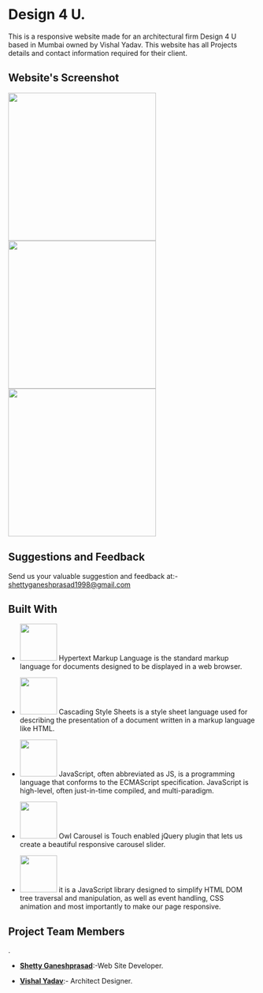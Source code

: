 # Design 4 U.

This is a responsive website made for an architectural firm Design 4 U based in Mumbai owned by Vishal Yadav.
This website has all Projects details and contact information required for their client.





## Website's Screenshot
<p>
  <img src="https://firebasestorage.googleapis.com/v0/b/sdmcet-assist.appspot.com/o/GitHub%20Readme%20App%20Screenshot%2FAnnotation%202020-05-02%20165629.jpg?alt=media&token=32d97d0a-91fd-43a3-a536-0118be11dbf7" width="300">
   <img src="https://firebasestorage.googleapis.com/v0/b/sdmcet-assist.appspot.com/o/GitHub%20Readme%20App%20Screenshot%2FAnnotat.jpg?alt=media&token=df4927cb-ae10-4419-bd29-55ed676021b2" width="300">
  
   <img src="https://firebasestorage.googleapis.com/v0/b/sdmcet-assist.appspot.com/o/GitHub%20Readme%20App%20Screenshot%2FAnnota.jpg?alt=media&token=5b591250-a8b3-4bfd-8640-c65d7e97f6ab" width="300">
   
   
</p>




## Suggestions and Feedback

Send us your valuable suggestion and feedback at:- shettyganeshprasad1998@gmail.com 


## Built With 
* <img src="https://cdn.pixabay.com/photo/2017/08/05/11/16/logo-2582748_960_720.png" width="75"> Hypertext Markup Language is the standard markup language for documents designed to be displayed in a web browser. 

* <image src="https://cdn.pixabay.com/photo/2017/08/05/11/16/logo-2582747__340.png" width="75">    Cascading Style Sheets is a style sheet language used for describing the presentation of a document written in a markup language like HTML. 

* <image src="https://cdn.pixabay.com/photo/2015/04/23/17/41/javascript-736400__340.png" width="75">    JavaScript, often abbreviated as JS, is a programming language that conforms to the ECMAScript specification. JavaScript is high-level, often just-in-time compiled, and multi-paradigm.

* <image src="https://owlcarousel2.github.io/OwlCarousel2/assets/img/owl-logo.png" width="75">   Owl Carousel is Touch enabled jQuery plugin that lets us create a beautiful responsive carousel slider.

* <image src="https://miro.medium.com/max/570/1*QR2SBNwG75LyY5uwqWpN3A.png" width="75">   it is a JavaScript library designed to simplify HTML DOM tree traversal and manipulation, as well as event handling, CSS animation and most importantly to make our page responsive.


## Project Team Members
.
* [**Shetty Ganeshprasad**](https://github.com/ganeshShetty98/):-Web Site Developer.
   
* [**Vishal Yadav**](https://github.com/nikhita-png):- Architect Designer.



